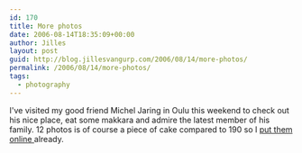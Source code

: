 ```yaml
---
id: 170
title: More photos
date: 2006-08-14T18:35:09+00:00
author: Jilles
layout: post
guid: http://blog.jillesvangurp.com/2006/08/14/more-photos/
permalink: /2006/08/14/more-photos/
tags:
  - photography
---
```

I've visited my good friend Michel Jaring in Oulu this weekend to check out his nice place, eat some makkara and admire the latest member of his family. 12 photos is of course a piece of cake compared to 190 so I <a href="http://photos.jillesvangurp.com/Album/2006/2006%20VIII%20Oulu/index.html">put them online </a>already.